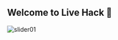 ## Welcome to Live Hack 🧃

![slider01](https://github.com/Live-Hack/.github/assets/38856824/ec32b8a4-5793-405d-858a-b5b72a4cf023)

